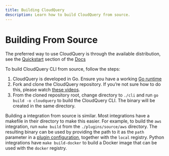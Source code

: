 ```yaml
---
title: Building CloudQuery
description: Learn how to build CloudQuery from source.
---
```


# Building From Source

The preferred way to use CloudQuery is through the available distribution, see the [Quickstart](/docs/quickstart) section of the [Docs](/docs)

To build CloudQuery CLI from source, follow the steps:

1. CloudQuery is developed in Go. Ensure you have a working [Go runtime](https://go.dev/)
2. Fork and clone the CloudQuery repository. If you’re not sure how to do this, please watch [these videos](https://egghead.io/courses/how-to-contribute-to-an-open-source-project-on-github).
3. From the cloned repository root, change directory to `./cli` and run `go build -o cloudquery` to build the CloudQuery CLI. The binary will be created in the same directory.

Building a integration from source is similar. Most integrations have a makefile in their directory to make this easier. For example, to build the `aws` integration, run `make build` from the `./plugins/source/aws` directory. The resulting binary can be used by providing the path to it as the `path` parameter in a [plugin configuration](/docs/reference/source-spec), together with the `local` registry. Python integrations have `make build-docker` to build a Docker image that can be used with the `docker` registry.


